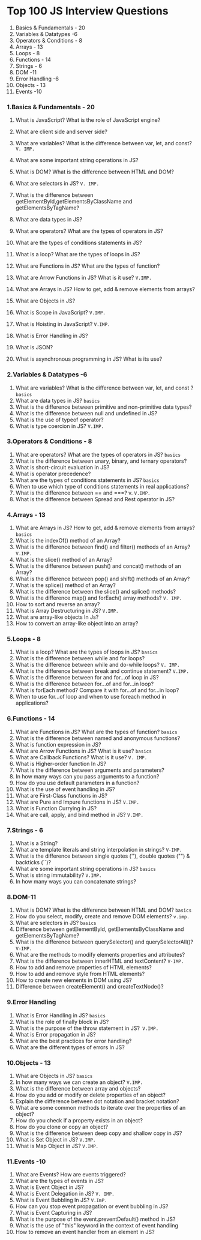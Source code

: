 # Top 100 JS Interview Questions

1. Basics & Fundamentals - 20
2. Variables & Datatypes -6
3. Operators & Conditions - 8
4. Arrays - 13
5. Loops - 8
6. Functions - 14
7. Strings - 6
8. DOM -11
9. Error Handling -6
10. Objects - 13
11. Events -10

### 1.Basics & Fundamentals - 20
1. What is JavaScript? What is the role of JavaScript engine?
2. What are client side and server side?
3. What are variables? What is the difference between var, let, and const? `V. IMP.`
4. What are some important string operations in JS?
5. What is DOM? What is the difference between HTML and DOM?
6. What are selectors in JS? `V. IMP.`
7. What is the difference between getElementByld,getElementsByClassName and getElementsByTagName?
8. What are data types in JS?
9. What are operators? What are the types of operators in JS?
10. What are the types of conditions statements in JS?

11. What is a loop? What are the types of loops in JS?
12. What are Functions in JS? What are the types of function?
13. What are Arrow Functions in JS? What is it use? `V.IMP.`
14. What are Arrays in JS? How to get, add & remove elements from arrays?
15. What are Objects in JS?
16. What is Scope in JavaScript? `V.IMP.`
17. What is Hoisting in JavaScript? `V.IMP.`
18. What is Error Handling in JS?
19. What is JSON?
20. What is asynchronous programming in JS? What is its use?

### 2.Variables & Datatypes -6
1. What are variables? What is the difference between var, let, and const ? `basics`
1. What are data types in JS? `basics`
1. What is the difference between primitive and non-primitive data types?
1. What is the difference between null and undefined in JS?
1. What is the use of typeof operator?
1. What is type coercion in JS? `V.IMP.`

### 3.Operators & Conditions - 8
1. What are operators? What are the types of operators in JS? `basics`
1. What is the difference between unary, binary, and ternary operators?
1. What is short-circuit evaluation in JS?
1. What is operator precedence?
1. What are the types of conditions statements in JS? `basics`
1. When to use which type of conditions statements in real applications?
1. What is the difference between == and ===? v. `V.IMP.`
1. What is the difference between Spread and Rest operator in JS?

### 4.Arrays - 13
1. What are Arrays in JS? How to get, add & remove elements from arrays? `basics`
1. What is the indexOf() method of an Array?
1. What is the difference between find() and filter() methods of an Array? `V.IMP.`
1. What is the slice() method of an Array?
1. What is the difference between push() and concat() methods of an Array?
1. What is the difference between pop() and shift() methods of an Array?
1. What is the splice() method of an Array?
1. What is the difference between the slice() and splice() methods?
1. What is the difference map() and forEach() array methods? `V. IMP.`
1. How to sort and reverse an array?
1. What is Array Destructuring in JS? `V.IMP.`
1. What are array-like objects In Js?
1. How to convert an array-like object into an array?

### 5.Loops - 8
1. What is a loop? What are the types of loops in JS? `basics`
1. What is the difference between while and for loops?
1. What is the difference between while and do-while loops? `V. IMP.`
1. What is the difference between break and continue statement? `V.IMP.`
1. What is the difference between for and for...of loop in JS?
1. What is the difference between for...of and for...in loop?
1. What is forEach method? Compare it with for...of and for...in loop?
1. When to use for...of loop and when to use foreach method in
applications?

### 6.Functions - 14
1. What are Functions in JS? What are the types of function? `basics`
1. What is the difference between named and anonymous functions?
1. What is function expression in JS?
1. What are Arrow Functions in JS? What is it use? `basics`
1. What are Callback Functions? What is it use? `V. IMP.`
1. What is Higher-order function In JS?
1. What is the difference between arguments and parameters?
1. In how many ways can you pass arguments to a function?
1. How do you use default parameters in a function?
1. What is the use of event handling in JS?
1. What are First-Class functions in JS?
1. What are Pure and Impure functions in JS? `V.IMP.`
1. What is Function Currying in JS?
1. What are call, apply, and bind method in JS? `V.IMP.`

### 7.Strings - 6
1. What is a String?
1. What are template literals and string interpolation in strings? `V-IMP.`
1. What is the difference between single quotes (''), double quotes ("") & backticks (``)?
1. What are some important string operations in JS? `basics`
1. What is string immutability? `V.IMP.`
1. In how many ways you can concatenate strings?

### 8.DOM-11
1. What is DOM? What is the difference between HTML and DOM? `basics`
1. How do you select, modify, create and remove DOM elements? `v.imp.`
1. What are selectors in JS? `basics`
1. Difference between getElementByld, getElementsByClassName and getElementsByTagName?
1. What is the difference between querySelector() and querySelectorAll()? `V-IMP.`
1. What are the methods to modify elements properties and attributes?
1. What is the difference between innerHTML and textContent? `V-IMP.`
1. How to add and remove properties of HTML elements?
1. How to add and remove style from HTML elements?
1. How to create new elements in DOM using JS?
1. Difference between createElement() and createTextNode()?

### 9.Error Handling
1. What is Error Handling in JS? `basics`
1. What is the role of finally block in JS?
1. What is the purpose of the throw statement in JS?` V.IMP.`
1. What is Error propagation in JS?
1. What are the best practices for error handling?
1. What are the different types of errors In JS?

### 10.Objects - 13
1. What are Objects in JS? `basics`
1. In how many ways we can create an object? `V.IMP.`
1. What is the difference between array and objects?
1. How do you add or modify or delete properties of an object?
1. Explain the difference between dot notation and bracket notation?
1. What are some common methods to iterate over the properties of an object?
1. How do you check if a property exists in an object?
1. How do you clone or copy an object?
1. What is the difference between deep copy and shallow copy in JS?
1. What is Set Object in JS? `V.IMP.`
1. What is Map Object in JS? `V.IMP.`

### 11.Events -10
1. What are Events? How are events triggered?
1. What are the types of events in JS?
1. What is Event Object in JS?
1. What is Event Delegation in JS? `V. IMP.`
1. What is Event Bubbling In JS? `V.ImP.`
1. How can you stop event propagation or event bubbling in JS?
1. What is Event Capturing in JS?
1. What is the purpose of the event.preventDefault() method in JS?
1. What is the use of "this" keyword in the context of event handling
1. How to remove an event handler from an element in JS?